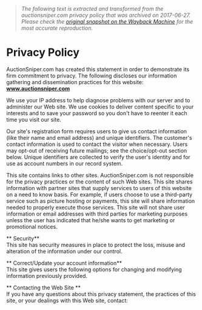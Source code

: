 > *The following text is extracted and transformed from the auctionsniper.com privacy policy that was archived on 2017-06-27. Please check the [original snapshot on the Wayback Machine](https://web.archive.org/web/20170627144110id_/http%3A//www.auctionsniper.com/privacy.aspx) for the most accurate reproduction.*

# Privacy Policy

AuctionSniper.com has created this statement in order to demonstrate its firm commitment to privacy. The following discloses our information gathering and dissemination practices for this website: **www.auctionsniper.com**

We use your IP address to help diagnose problems with our server and to administer our Web site. We use cookies to deliver content specific to your interests and to save your password so you don't have to reenter it each time you visit our site.

Our site's registration form requires users to give us contact information (like their name and email address) and unique identifiers. The customer's contact information is used to contact the visitor when necessary. Users may opt-out of receiving future mailings; see the choice/opt-out section below. Unique identifiers are collected to verify the user's identity and for use as account numbers in our record system.

This site contains links to other sites. AuctionSniper.com is not responsible for the privacy practices or the content of such Web sites. This site shares information with partner sites that supply services to users of this website on a need to know basis. For example, if users choose to use a third-party service such as picture hosting or payments, this site will share information needed to properly execute those services. This site will not share user information or email addresses with third parties for marketing purposes unless the user has indicated that he/she wants to get marketing or promotional notices.

** Security**  
This site has security measures in place to protect the loss, misuse and alteration of the information under our control.

** Correct/Update your account information**  
This site gives users the following options for changing and modifying information previously provided.

** Contacting the Web Site **   
If you have any questions about this privacy statement, the practices of this site, or your dealings with this Web site, contact:

